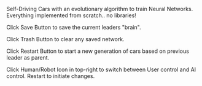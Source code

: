 Self-Driving Cars with an evolutionary algorithm to train Neural Networks.
Everything implemented from scratch.. no libraries!

Click Save Button to save the current leaders "brain".

Click Trash Button to clear any saved network.

Click Restart Button to start a new generation of cars based on previous leader as parent.

Click Human/Robot Icon in top-right to switch between User control and AI control. Restart to initiate changes.
